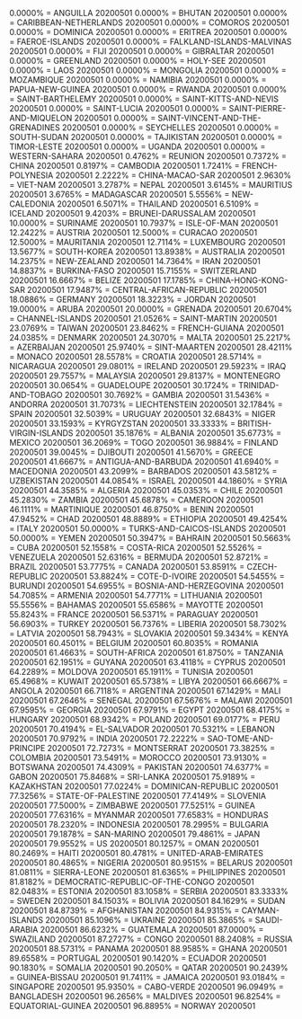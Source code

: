 0.0000% = ANGUILLA 20200501 
0.0000% = BHUTAN 20200501 
0.0000% = CARIBBEAN-NETHERLANDS 20200501 
0.0000% = COMOROS 20200501 
0.0000% = DOMINICA 20200501 
0.0000% = ERITREA 20200501 
0.0000% = FAEROE-ISLANDS 20200501 
0.0000% = FALKLAND-ISLANDS-MALVINAS 20200501 
0.0000% = FIJI 20200501 
0.0000% = GIBRALTAR 20200501 
0.0000% = GREENLAND 20200501 
0.0000% = HOLY-SEE 20200501 
0.0000% = LAOS 20200501 
0.0000% = MONGOLIA 20200501 
0.0000% = MOZAMBIQUE 20200501 
0.0000% = NAMIBIA 20200501 
0.0000% = PAPUA-NEW-GUINEA 20200501 
0.0000% = RWANDA 20200501 
0.0000% = SAINT-BARTHELEMY 20200501 
0.0000% = SAINT-KITTS-AND-NEVIS 20200501 
0.0000% = SAINT-LUCIA 20200501 
0.0000% = SAINT-PIERRE-AND-MIQUELON 20200501 
0.0000% = SAINT-VINCENT-AND-THE-GRENADINES 20200501 
0.0000% = SEYCHELLES 20200501 
0.0000% = SOUTH-SUDAN 20200501 
0.0000% = TAJIKISTAN 20200501 
0.0000% = TIMOR-LESTE 20200501 
0.0000% = UGANDA 20200501 
0.0000% = WESTERN-SAHARA 20200501 
0.4762% = REUNION 20200501 
0.7372% = CHINA 20200501 
0.8197% = CAMBODIA 20200501 
1.7241% = FRENCH-POLYNESIA 20200501 
2.2222% = CHINA-MACAO-SAR 20200501 
2.9630% = VIET-NAM 20200501 
3.2787% = NEPAL 20200501 
3.6145% = MAURITIUS 20200501 
3.6765% = MADAGASCAR 20200501 
5.5556% = NEW-CALEDONIA 20200501 
6.5071% = THAILAND 20200501 
6.5109% = ICELAND 20200501 
9.4203% = BRUNEI-DARUSSALAM 20200501 
10.0000% = SURINAME 20200501 
10.7937% = ISLE-OF-MAN 20200501 
12.2422% = AUSTRIA 20200501 
12.5000% = CURACAO 20200501 
12.5000% = MAURITANIA 20200501 
12.7114% = LUXEMBOURG 20200501 
13.5677% = SOUTH-KOREA 20200501 
13.8938% = AUSTRALIA 20200501 
14.2375% = NEW-ZEALAND 20200501 
14.7364% = IRAN 20200501 
14.8837% = BURKINA-FASO 20200501 
15.7155% = SWITZERLAND 20200501 
16.6667% = BELIZE 20200501 
17.1785% = CHINA-HONG-KONG-SAR 20200501 
17.9487% = CENTRAL-AFRICAN-REPUBLIC 20200501 
18.0886% = GERMANY 20200501 
18.3223% = JORDAN 20200501 
19.0000% = ARUBA 20200501 
20.0000% = GRENADA 20200501 
20.6704% = CHANNEL-ISLANDS 20200501 
21.0526% = SAINT-MARTIN 20200501 
23.0769% = TAIWAN 20200501 
23.8462% = FRENCH-GUIANA 20200501 
24.0385% = DENMARK 20200501 
24.3070% = MALTA 20200501 
25.2217% = AZERBAIJAN 20200501 
25.9740% = SINT-MAARTEN 20200501 
28.4211% = MONACO 20200501 
28.5578% = CROATIA 20200501 
28.5714% = NICARAGUA 20200501 
29.0801% = IRELAND 20200501 
29.5923% = IRAQ 20200501 
29.7557% = MALAYSIA 20200501 
29.8137% = MONTENEGRO 20200501 
30.0654% = GUADELOUPE 20200501 
30.1724% = TRINIDAD-AND-TOBAGO 20200501 
30.7692% = GAMBIA 20200501 
31.5436% = ANDORRA 20200501 
31.7073% = LIECHTENSTEIN 20200501 
32.1784% = SPAIN 20200501 
32.5039% = URUGUAY 20200501 
32.6843% = NIGER 20200501 
33.1593% = KYRGYZSTAN 20200501 
33.3333% = BRITISH-VIRGIN-ISLANDS 20200501 
35.1876% = ALBANIA 20200501 
35.6773% = MEXICO 20200501 
36.2069% = TOGO 20200501 
36.9884% = FINLAND 20200501 
39.0045% = DJIBOUTI 20200501 
41.5670% = GREECE 20200501 
41.6667% = ANTIGUA-AND-BARBUDA 20200501 
41.6940% = MACEDONIA 20200501 
43.2099% = BARBADOS 20200501 
43.5812% = UZBEKISTAN 20200501 
44.0854% = ISRAEL 20200501 
44.1860% = SYRIA 20200501 
44.3585% = ALGERIA 20200501 
45.0353% = CHILE 20200501 
45.2830% = ZAMBIA 20200501 
45.6878% = CAMEROON 20200501 
46.1111% = MARTINIQUE 20200501 
46.8750% = BENIN 20200501 
47.9452% = CHAD 20200501 
48.8889% = ETHIOPIA 20200501 
49.4254% = ITALY 20200501 
50.0000% = TURKS-AND-CAICOS-ISLANDS 20200501 
50.0000% = YEMEN 20200501 
50.3947% = BAHRAIN 20200501 
50.5663% = CUBA 20200501 
52.1558% = COSTA-RICA 20200501 
52.5526% = VENEZUELA 20200501 
52.6316% = BERMUDA 20200501 
52.8721% = BRAZIL 20200501 
53.7775% = CANADA 20200501 
53.8591% = CZECH-REPUBLIC 20200501 
53.8824% = COTE-D-IVOIRE 20200501 
54.5455% = BURUNDI 20200501 
54.6955% = BOSNIA-AND-HERZEGOVINA 20200501 
54.7085% = ARMENIA 20200501 
54.7771% = LITHUANIA 20200501 
55.5556% = BAHAMAS 20200501 
55.6586% = MAYOTTE 20200501 
55.8243% = FRANCE 20200501 
56.5371% = PARAGUAY 20200501 
56.6903% = TURKEY 20200501 
56.7376% = LIBERIA 20200501 
58.7302% = LATVIA 20200501 
58.7943% = SLOVAKIA 20200501 
59.3434% = KENYA 20200501 
60.4501% = BELGIUM 20200501 
60.8035% = ROMANIA 20200501 
61.4663% = SOUTH-AFRICA 20200501 
61.8750% = TANZANIA 20200501 
62.1951% = GUYANA 20200501 
63.4118% = CYPRUS 20200501 
64.2289% = MOLDOVA 20200501 
65.1911% = TUNISIA 20200501 
65.4968% = KUWAIT 20200501 
65.5738% = LIBYA 20200501 
66.6667% = ANGOLA 20200501 
66.7118% = ARGENTINA 20200501 
67.1429% = MALI 20200501 
67.2646% = SENEGAL 20200501 
67.5676% = MALAWI 20200501 
67.9595% = GEORGIA 20200501 
67.9791% = EGYPT 20200501 
68.4175% = HUNGARY 20200501 
68.9342% = POLAND 20200501 
69.0177% = PERU 20200501 
70.4194% = EL-SALVADOR 20200501 
70.5321% = LEBANON 20200501 
70.9792% = INDIA 20200501 
72.2222% = SAO-TOME-AND-PRINCIPE 20200501 
72.7273% = MONTSERRAT 20200501 
73.3825% = COLOMBIA 20200501 
73.5491% = MOROCCO 20200501 
73.9130% = BOTSWANA 20200501 
74.4309% = PAKISTAN 20200501 
74.6377% = GABON 20200501 
75.8468% = SRI-LANKA 20200501 
75.9189% = KAZAKHSTAN 20200501 
77.0224% = DOMINICAN-REPUBLIC 20200501 
77.3256% = STATE-OF-PALESTINE 20200501 
77.4149% = SLOVENIA 20200501 
77.5000% = ZIMBABWE 20200501 
77.5251% = GUINEA 20200501 
77.6316% = MYANMAR 20200501 
77.6583% = HONDURAS 20200501 
78.2320% = INDONESIA 20200501 
78.2995% = BULGARIA 20200501 
79.1878% = SAN-MARINO 20200501 
79.4861% = JAPAN 20200501 
79.9552% = US 20200501 
80.1257% = OMAN 20200501 
80.2469% = HAITI 20200501 
80.4781% = UNITED-ARAB-EMIRATES 20200501 
80.4865% = NIGERIA 20200501 
80.9515% = BELARUS 20200501 
81.0811% = SIERRA-LEONE 20200501 
81.6365% = PHILIPPINES 20200501 
81.8182% = DEMOCRATIC-REPUBLIC-OF-THE-CONGO 20200501 
82.0483% = ESTONIA 20200501 
83.1058% = SERBIA 20200501 
83.3333% = SWEDEN 20200501 
84.1503% = BOLIVIA 20200501 
84.1629% = SUDAN 20200501 
84.8739% = AFGHANISTAN 20200501 
84.9315% = CAYMAN-ISLANDS 20200501 
85.1096% = UKRAINE 20200501 
85.3865% = SAUDI-ARABIA 20200501 
86.6232% = GUATEMALA 20200501 
87.0000% = SWAZILAND 20200501 
87.2727% = CONGO 20200501 
88.2408% = RUSSIA 20200501 
88.5731% = PANAMA 20200501 
88.9585% = GHANA 20200501 
89.6558% = PORTUGAL 20200501 
90.1420% = ECUADOR 20200501 
90.1830% = SOMALIA 20200501 
90.2050% = QATAR 20200501 
90.2439% = GUINEA-BISSAU 20200501 
91.7411% = JAMAICA 20200501 
93.0184% = SINGAPORE 20200501 
95.9350% = CABO-VERDE 20200501 
96.0949% = BANGLADESH 20200501 
96.2656% = MALDIVES 20200501 
96.8254% = EQUATORIAL-GUINEA 20200501 
96.8895% = NORWAY 20200501 
